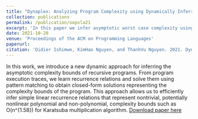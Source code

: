 ```yaml
---
title: "Dynaplex: Analyzing Program Complexity using Dynamically Inferred Recurrence Relations"
collection: publications
permalink: /publication/oopsla21
excerpt: 'In this paper we infer asymptotic worst case complexity using recurrence relations'
date: 2021-10-20
venue: 'Proceedings of the ACM on Programming Languages'
paperurl: 
citation: 'Didier Ishimwe, KimHao Nguyen, and ThanhVu Nguyen. 2021. Dynaplex: analyzing program complexity using dynamically inferred recurrence relations. <i>Proc. ACM Program. Lang. 5, OOPSLA, Article 138 (October 2021), 23 pages</i>.'
---
```

In this work, we introduce a new dynamic approach for
inferring the asymptotic complexity bounds of recursive programs. From program execution traces, we learn
recurrence relations and solve them using pattern matching to obtain closed-form solutions representing the
complexity bounds of the program. This approach allows us to efficiently infer simple linear recurrence relations
that represent nontrivial, potentially nonlinear polynomial and non-polynomial, complexity bounds such as O(n^{1.58}) for Karatsuba multiplication algorithm.
[Download paper here](https://nguyenthanhvuh.github.io/pubs/ishimwe2021dynaplex.pdf)
